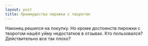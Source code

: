 ```yaml
---
layout: post 
title: Преимущества пирожки с творогом 
--- 
```

Наконец решился на покупку. Но кроме достоинств пирожки с творогом нашёл уйму недостатков в отзывах. Кто пользовался? Действительно все так плохо?